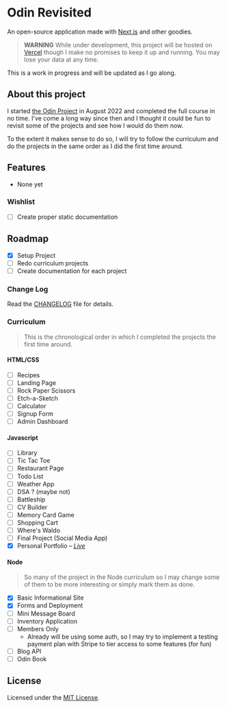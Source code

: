 # Odin Revisited

An open-source application made with [Next.js](https://nextjs.org/) and other goodies.

> **WARNING** 
> While under development, this project will be hosted on [Vercel](https://vercel.com/) though I make no promises to keep it up and running.
> You may lose your data at any time.

This is a work in progress and will be updated as I go along.

## About this project

I started [the Odin Project](https://www.theodinproject.com/) in August 2022 and completed the full course in no time.
I've come a long way since then and I thought it could be fun to revisit some of the projects and see how I would do them now.

To the extent it makes sense to do so, I will try to follow the curriculum and do the projects in the same order as I did the first time around.

## Features
- None yet

### Wishlist
- [ ] Create proper static documentation 

## Roadmap

- [x] Setup Project
- [ ] Redo curriculum projects
- [ ] Create documentation for each project

### Change Log

Read the [CHANGELOG](CHANGELOG.md) file for details.

### Curriculum

> This is the chronological order in which I completed the projects the first time around.

#### HTML/CSS

- [ ] Recipes
- [ ] Landing Page
- [ ] Rock Paper Scissors
- [ ] Etch-a-Sketch
- [ ] Calculator
- [ ] Signup Form
- [ ] Admin Dashboard

#### Javascript

- [ ] Library
- [ ] Tic Tac Toe
- [ ] Restaurant Page
- [ ] Todo List
- [ ] Weather App
- [ ] DSA ? (maybe not)
- [ ] Battleship
- [ ] CV Builder
- [ ] Memory Card Game
- [ ] Shopping Cart
- [ ] Where's Waldo
- [ ] Final Project (Social Media App)
- [x] Personal Portfolio – [*Live*](https://www.hjartlandd.dev/)

#### Node

>So many of the project in the Node curriculum so I may change some of them to be more interesting or simply mark them as done.

- [x] Basic Informational Site 
- [x] Forms and Deployment
- [ ] Mini Message Board
- [ ] Inventory Application
- [ ] Members Only
  - Already will be using some auth, so I may try to implement a testing payment plan with Stripe to tier access to some features (for fun)
- [ ] Blog API
- [ ] Odin Book

## License
Licensed under the [MIT License](LICENSE.md).
